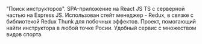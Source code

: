 "Поиск инструкторов". SPA-приложение на React JS TS с серверной частью на Express JS. Использован стейт менеджер - Redux, в связке с библиотекой Redux Thunk для побочных эффектов.
Проект, помогающий найти инструктора в любой точке Росии. Удобный сервис с множеством видов спорта.
